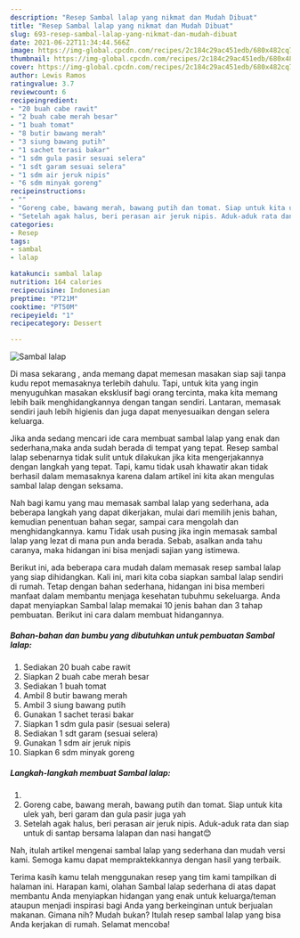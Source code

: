 ```yaml
---
description: "Resep Sambal lalap yang nikmat dan Mudah Dibuat"
title: "Resep Sambal lalap yang nikmat dan Mudah Dibuat"
slug: 693-resep-sambal-lalap-yang-nikmat-dan-mudah-dibuat
date: 2021-06-22T11:34:44.566Z
image: https://img-global.cpcdn.com/recipes/2c184c29ac451edb/680x482cq70/sambal-lalap-foto-resep-utama.jpg
thumbnail: https://img-global.cpcdn.com/recipes/2c184c29ac451edb/680x482cq70/sambal-lalap-foto-resep-utama.jpg
cover: https://img-global.cpcdn.com/recipes/2c184c29ac451edb/680x482cq70/sambal-lalap-foto-resep-utama.jpg
author: Lewis Ramos
ratingvalue: 3.7
reviewcount: 6
recipeingredient:
- "20 buah cabe rawit"
- "2 buah cabe merah besar"
- "1 buah tomat"
- "8 butir bawang merah"
- "3 siung bawang putih"
- "1 sachet terasi bakar"
- "1 sdm gula pasir sesuai selera"
- "1 sdt garam sesuai selera"
- "1 sdm air jeruk nipis"
- "6 sdm minyak goreng"
recipeinstructions:
- ""
- "Goreng cabe, bawang merah, bawang putih dan tomat. Siap untuk kita ulek yah, beri garam dan gula pasir juga yah"
- "Setelah agak halus, beri perasan air jeruk nipis. Aduk-aduk rata dan siap untuk di santap bersama lalapan dan nasi hangat😊"
categories:
- Resep
tags:
- sambal
- lalap

katakunci: sambal lalap 
nutrition: 164 calories
recipecuisine: Indonesian
preptime: "PT21M"
cooktime: "PT50M"
recipeyield: "1"
recipecategory: Dessert

---
```



![Sambal lalap](https://img-global.cpcdn.com/recipes/2c184c29ac451edb/680x482cq70/sambal-lalap-foto-resep-utama.jpg)

Di masa  sekarang , anda memang dapat memesan masakan siap saji tanpa kudu repot memasaknya terlebih dahulu. Tapi, untuk kita yang ingin menyuguhkan masakan eksklusif bagi orang tercinta, maka kita memang lebih baik menghidangkannya dengan tangan sendiri. Lantaran, memasak sendiri jauh lebih higienis dan juga dapat menyesuaikan dengan selera keluarga.

Jika anda sedang mencari ide cara membuat sambal lalap yang enak dan sederhana,maka anda sudah berada di tempat yang tepat. Resep sambal lalap  sebenarnya tidak sulit untuk dilakukan jika kita mengerjakannya dengan langkah yang tepat. Tapi, kamu tidak usah khawatir akan tidak berhasil dalam memasaknya 
karena dalam artikel ini kita akan mengulas sambal lalap dengan seksama.  



Nah bagi kamu yang mau memasak sambal lalap yang sederhana, ada beberapa langkah yang dapat dikerjakan, mulai dari memilih jenis bahan, kemudian penentuan bahan segar, sampai cara mengolah dan menghidangkannya. kamu Tidak usah pusing jika ingin memasak sambal lalap yang lezat di mana pun anda berada. Sebab, asalkan anda  tahu caranya, maka hidangan ini bisa menjadi sajian yang istimewa.

Berikut ini, ada beberapa cara mudah dalam memasak resep sambal lalap yang siap dihidangkan. Kali ini, mari kita coba siapkan sambal lalap sendiri di rumah. Tetap dengan bahan sederhana, hidangan ini bisa memberi manfaat dalam membantu menjaga kesehatan tubuhmu sekeluarga. Anda dapat menyiapkan Sambal lalap memakai 10 jenis bahan dan 3 tahap pembuatan. Berikut ini cara dalam membuat hidangannya.

<!--inarticleads1-->

##### Bahan-bahan dan bumbu yang dibutuhkan untuk pembuatan Sambal lalap:

1. Sediakan 20 buah cabe rawit
1. Siapkan 2 buah cabe merah besar
1. Sediakan 1 buah tomat
1. Ambil 8 butir bawang merah
1. Ambil 3 siung bawang putih
1. Gunakan 1 sachet terasi bakar
1. Siapkan 1 sdm gula pasir (sesuai selera)
1. Sediakan 1 sdt garam (sesuai selera)
1. Gunakan 1 sdm air jeruk nipis
1. Siapkan 6 sdm minyak goreng




<!--inarticleads2-->

##### Langkah-langkah membuat Sambal lalap:

1. 
1. Goreng cabe, bawang merah, bawang putih dan tomat. Siap untuk kita ulek yah, beri garam dan gula pasir juga yah
1. Setelah agak halus, beri perasan air jeruk nipis. Aduk-aduk rata dan siap untuk di santap bersama lalapan dan nasi hangat😊




Nah, itulah artikel mengenai  sambal lalap  yang sederhana dan mudah versi kami. Semoga kamu dapat mempraktekkannya dengan hasil yang terbaik. 

Terima kasih kamu telah menggunakan resep yang tim kami tampilkan di halaman ini. Harapan kami, olahan  Sambal lalap sederhana di atas dapat membantu Anda menyiapkan hidangan yang enak untuk keluarga/teman ataupun menjadi inspirasi bagi Anda yang berkeinginan untuk berjualan makanan. Gimana nih? Mudah bukan? Itulah resep sambal lalap yang bisa Anda kerjakan di rumah. Selamat mencoba!

